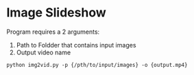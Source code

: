 # Image Slideshow
Program requires a 2 arguments:
1. Path to Foldder that contains input images
2. Output video name
```
python img2vid.py -p {/pth/to/input/images} -o {output.mp4}
```

